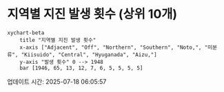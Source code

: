 # 지역별 지진 발생 횟수 (상위 10개)

```mermaid
xychart-beta
    title "지역별 지진 발생 횟수"
    x-axis ["Adjacent", "Off", "Northern", "Southern", "Noto,", "미분류", "Kiisuido", "Central", "Hyuganada", "Aizu,"]
    y-axis "발생 횟수" 0 --> 1948
    bar [1946, 65, 13, 12, 7, 6, 5, 5, 5, 5]
```

업데이트 시간: 2025-07-18 06:05:57
